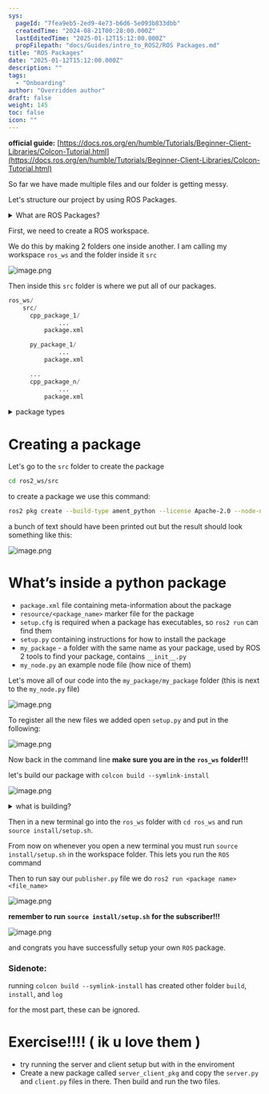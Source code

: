 ```yaml
---
sys:
  pageId: "7fea9eb5-2ed9-4e73-b6d6-5e093b833dbb"
  createdTime: "2024-08-21T00:28:00.000Z"
  lastEditedTime: "2025-01-12T15:12:00.000Z"
  propFilepath: "docs/Guides/intro_to_ROS2/ROS Packages.md"
title: "ROS Packages"
date: "2025-01-12T15:12:00.000Z"
description: ""
tags:
  - "Onboarding"
author: "Overridden author"
draft: false
weight: 145
toc: false
icon: ""
---
```


**official guide:** [https://docs.ros.org/en/humble/Tutorials/Beginner-Client-Libraries/Colcon-Tutorial.html](https://docs.ros.org/en/humble/Tutorials/Beginner-Client-Libraries/Colcon-Tutorial.html)

So far we have made multiple files and our folder is getting messy.

Let's structure our project by using ROS Packages.

<details>

<summary>What are ROS Packages?</summary>

ROS Packages are, as the name implies, packages of code that are highly sharable between ROS developers.

They consist of a folder, `package.xml` file, and source code

```python
      cpp_package_1/
		      ... imagine much code files here ..
          package.xml
```

</details>

First, we need to create a ROS workspace.

We do this by making 2 folders one inside another. I am calling my workspace `ros_ws` and the folder inside it `src`

![image.png](https://prod-files-secure.s3.us-west-2.amazonaws.com/d518164a-d88e-44d1-a4ee-3adb3bd8bce0/70706947-fd18-4537-a67b-e12946812d31/image.png?X-Amz-Algorithm=AWS4-HMAC-SHA256&X-Amz-Content-Sha256=UNSIGNED-PAYLOAD&X-Amz-Credential=ASIAZI2LB4666M5I33P7%2F20250416%2Fus-west-2%2Fs3%2Faws4_request&X-Amz-Date=20250416T140931Z&X-Amz-Expires=3600&X-Amz-Security-Token=IQoJb3JpZ2luX2VjEL7%2F%2F%2F%2F%2F%2F%2F%2F%2F%2FwEaCXVzLXdlc3QtMiJGMEQCIE4V1fQq3jkI3x19idiX2g2FzqX5w7hk5m54g4OFseiuAiBU5qRUwA3fO6TcefkIxG4gPQVIq7raK7UjF5GLX%2FHEjCr%2FAwhHEAAaDDYzNzQyMzE4MzgwNSIMiogLsiyHklx0FONrKtwDWsKYeeGjMRuXKgEWVGY%2BOad%2Ffy4gdr3LNS8lyVeX2RxPzS9a9nBTaDKCjyKwEsBqhaD41uPzOqNptqKwLY7j2Hyql6HuoWQpnYrYveJ2yJ85Owxa7BBOkDQfKiQFJMmt3NfcCzB2GmhXr8r%2Fbi3tPu45CS27p33I%2B480KcPy%2BOyMUfLN4HoJ31AqUDUkyGNuej8LO7FG2dKhHnypSybuqmLFeTDcvZvIkkrKQPk4zUxs5T06Zn8%2BgAn2emJTGKILn361qS7WrMhDq%2BMGxawR5rW16Isy%2FHL%2BqPOVsY5P0yg6L%2FWou5aPEUH9WXsUasSOs8IN2rZ36AXcfnYtwjv%2FADQkoi3pYpnjeG0Dk29ZVmaQe2GxjJ9AuDyJVbjrVnZxA05efq602OaHSznG3ktSMNkgZ7H%2B4cTgVuDp44SE2Y%2FMrL2n3Bydl62oXMfYH8NbXf1GaZ3pHNIMu6j%2FoPAY4R9sMI6jQ%2BCO%2B83mbgGanpzkPt8gi6NUiBs81W%2ByIduBlw9QLoV%2FLBQAkbqnZsqvezK5iRK%2BtWJyUnVZgWJTCxA9vfLYC3jMXmAeeLcMtL4NBuTwymwkYnLbGBOyUrj7OiBWU%2BiYV9T%2B7KJgW2poOwgACWw%2Ba6COFWBphvwwpuD%2BvwY6pgEZAJckrJ7dKY%2F1BsPsGiHoh%2FT4ynFhJXbR6dXVz%2Bm3nT9oB0fsYTu1GHxdRcur5GrEaSd4aiIAwYZfCW1kuOnLFjxyMSv2QR92ZoCn03R7z9KtV0Kg898YKab4at49RM6MevtxSekd58uctWopP7c%2F2Q%2BdoT%2BE6PAU5%2BnqpPBHIjZQrfKfzo%2BD4tfx%2BroLIRqUndtcoIbhK6tLkIGfqq67z2txRp59&X-Amz-Signature=3f3f53e6f9cddd69fc63a3ebd3c233b7e7b97605eb4a06adbddda6cae7f5b93d&X-Amz-SignedHeaders=host&x-id=GetObject)

Then inside this `src` folder is where we put all of our packages.

```python
ros_ws/
    src/
      cpp_package_1/
		      ...
          package.xml

      py_package_1/
		      ...
          package.xml

      ...
      cpp_package_n/
		      ...
          package.xml

```

<details>

<summary>package types</summary>

packages can be either `C++` or python.

the intern file structure is different for each but for this guide we will stick to creating python packages

</details>

# Creating a package

Let's go to the `src` folder to create the package

```bash
cd ros2_ws/src
```

to create a package we use this command:

```bash
ros2 pkg create --build-type ament_python --license Apache-2.0 --node-name my_node my_package
```

a bunch of text should have been printed out but the result should look something like this:

![image.png](https://prod-files-secure.s3.us-west-2.amazonaws.com/d518164a-d88e-44d1-a4ee-3adb3bd8bce0/e6cf1e3f-8512-4a3e-b131-079f800bf3e8/image.png?X-Amz-Algorithm=AWS4-HMAC-SHA256&X-Amz-Content-Sha256=UNSIGNED-PAYLOAD&X-Amz-Credential=ASIAZI2LB4666M5I33P7%2F20250416%2Fus-west-2%2Fs3%2Faws4_request&X-Amz-Date=20250416T140931Z&X-Amz-Expires=3600&X-Amz-Security-Token=IQoJb3JpZ2luX2VjEL7%2F%2F%2F%2F%2F%2F%2F%2F%2F%2FwEaCXVzLXdlc3QtMiJGMEQCIE4V1fQq3jkI3x19idiX2g2FzqX5w7hk5m54g4OFseiuAiBU5qRUwA3fO6TcefkIxG4gPQVIq7raK7UjF5GLX%2FHEjCr%2FAwhHEAAaDDYzNzQyMzE4MzgwNSIMiogLsiyHklx0FONrKtwDWsKYeeGjMRuXKgEWVGY%2BOad%2Ffy4gdr3LNS8lyVeX2RxPzS9a9nBTaDKCjyKwEsBqhaD41uPzOqNptqKwLY7j2Hyql6HuoWQpnYrYveJ2yJ85Owxa7BBOkDQfKiQFJMmt3NfcCzB2GmhXr8r%2Fbi3tPu45CS27p33I%2B480KcPy%2BOyMUfLN4HoJ31AqUDUkyGNuej8LO7FG2dKhHnypSybuqmLFeTDcvZvIkkrKQPk4zUxs5T06Zn8%2BgAn2emJTGKILn361qS7WrMhDq%2BMGxawR5rW16Isy%2FHL%2BqPOVsY5P0yg6L%2FWou5aPEUH9WXsUasSOs8IN2rZ36AXcfnYtwjv%2FADQkoi3pYpnjeG0Dk29ZVmaQe2GxjJ9AuDyJVbjrVnZxA05efq602OaHSznG3ktSMNkgZ7H%2B4cTgVuDp44SE2Y%2FMrL2n3Bydl62oXMfYH8NbXf1GaZ3pHNIMu6j%2FoPAY4R9sMI6jQ%2BCO%2B83mbgGanpzkPt8gi6NUiBs81W%2ByIduBlw9QLoV%2FLBQAkbqnZsqvezK5iRK%2BtWJyUnVZgWJTCxA9vfLYC3jMXmAeeLcMtL4NBuTwymwkYnLbGBOyUrj7OiBWU%2BiYV9T%2B7KJgW2poOwgACWw%2Ba6COFWBphvwwpuD%2BvwY6pgEZAJckrJ7dKY%2F1BsPsGiHoh%2FT4ynFhJXbR6dXVz%2Bm3nT9oB0fsYTu1GHxdRcur5GrEaSd4aiIAwYZfCW1kuOnLFjxyMSv2QR92ZoCn03R7z9KtV0Kg898YKab4at49RM6MevtxSekd58uctWopP7c%2F2Q%2BdoT%2BE6PAU5%2BnqpPBHIjZQrfKfzo%2BD4tfx%2BroLIRqUndtcoIbhK6tLkIGfqq67z2txRp59&X-Amz-Signature=4daf70adc785e9cb291a2af599705e8841b35276bd642e0fbe8ad486b6037c4e&X-Amz-SignedHeaders=host&x-id=GetObject)

# What’s inside a python package

- `package.xml` file containing meta-information about the package
- `resource/<package_name>` marker file for the package
- `setup.cfg` is required when a package has executables, so `ros2 run` can find them
- `setup.py` containing instructions for how to install the package
- `my_package` - a folder with the same name as your package, used by ROS 2 tools to find your package, contains `__init__.py`
- `my_node.py` an example node file (how nice of them)

Let's move all of our code into the `my_package/my_package` folder (this is next to the `my_node.py` file)

![image.png](https://prod-files-secure.s3.us-west-2.amazonaws.com/d518164a-d88e-44d1-a4ee-3adb3bd8bce0/9ce58f11-0da9-4d3e-b86d-506a9685d378/image.png?X-Amz-Algorithm=AWS4-HMAC-SHA256&X-Amz-Content-Sha256=UNSIGNED-PAYLOAD&X-Amz-Credential=ASIAZI2LB4666M5I33P7%2F20250416%2Fus-west-2%2Fs3%2Faws4_request&X-Amz-Date=20250416T140931Z&X-Amz-Expires=3600&X-Amz-Security-Token=IQoJb3JpZ2luX2VjEL7%2F%2F%2F%2F%2F%2F%2F%2F%2F%2FwEaCXVzLXdlc3QtMiJGMEQCIE4V1fQq3jkI3x19idiX2g2FzqX5w7hk5m54g4OFseiuAiBU5qRUwA3fO6TcefkIxG4gPQVIq7raK7UjF5GLX%2FHEjCr%2FAwhHEAAaDDYzNzQyMzE4MzgwNSIMiogLsiyHklx0FONrKtwDWsKYeeGjMRuXKgEWVGY%2BOad%2Ffy4gdr3LNS8lyVeX2RxPzS9a9nBTaDKCjyKwEsBqhaD41uPzOqNptqKwLY7j2Hyql6HuoWQpnYrYveJ2yJ85Owxa7BBOkDQfKiQFJMmt3NfcCzB2GmhXr8r%2Fbi3tPu45CS27p33I%2B480KcPy%2BOyMUfLN4HoJ31AqUDUkyGNuej8LO7FG2dKhHnypSybuqmLFeTDcvZvIkkrKQPk4zUxs5T06Zn8%2BgAn2emJTGKILn361qS7WrMhDq%2BMGxawR5rW16Isy%2FHL%2BqPOVsY5P0yg6L%2FWou5aPEUH9WXsUasSOs8IN2rZ36AXcfnYtwjv%2FADQkoi3pYpnjeG0Dk29ZVmaQe2GxjJ9AuDyJVbjrVnZxA05efq602OaHSznG3ktSMNkgZ7H%2B4cTgVuDp44SE2Y%2FMrL2n3Bydl62oXMfYH8NbXf1GaZ3pHNIMu6j%2FoPAY4R9sMI6jQ%2BCO%2B83mbgGanpzkPt8gi6NUiBs81W%2ByIduBlw9QLoV%2FLBQAkbqnZsqvezK5iRK%2BtWJyUnVZgWJTCxA9vfLYC3jMXmAeeLcMtL4NBuTwymwkYnLbGBOyUrj7OiBWU%2BiYV9T%2B7KJgW2poOwgACWw%2Ba6COFWBphvwwpuD%2BvwY6pgEZAJckrJ7dKY%2F1BsPsGiHoh%2FT4ynFhJXbR6dXVz%2Bm3nT9oB0fsYTu1GHxdRcur5GrEaSd4aiIAwYZfCW1kuOnLFjxyMSv2QR92ZoCn03R7z9KtV0Kg898YKab4at49RM6MevtxSekd58uctWopP7c%2F2Q%2BdoT%2BE6PAU5%2BnqpPBHIjZQrfKfzo%2BD4tfx%2BroLIRqUndtcoIbhK6tLkIGfqq67z2txRp59&X-Amz-Signature=a6425180cb92b367c56426941bce9c5cb24d9b9a9e131d23af1a1e8e0a1215aa&X-Amz-SignedHeaders=host&x-id=GetObject)

To register all the new files we added open `setup.py` and put in the following:

![image.png](https://prod-files-secure.s3.us-west-2.amazonaws.com/d518164a-d88e-44d1-a4ee-3adb3bd8bce0/1cd7c262-4cae-4496-9d75-c178537d24a2/image.png?X-Amz-Algorithm=AWS4-HMAC-SHA256&X-Amz-Content-Sha256=UNSIGNED-PAYLOAD&X-Amz-Credential=ASIAZI2LB4666M5I33P7%2F20250416%2Fus-west-2%2Fs3%2Faws4_request&X-Amz-Date=20250416T140931Z&X-Amz-Expires=3600&X-Amz-Security-Token=IQoJb3JpZ2luX2VjEL7%2F%2F%2F%2F%2F%2F%2F%2F%2F%2FwEaCXVzLXdlc3QtMiJGMEQCIE4V1fQq3jkI3x19idiX2g2FzqX5w7hk5m54g4OFseiuAiBU5qRUwA3fO6TcefkIxG4gPQVIq7raK7UjF5GLX%2FHEjCr%2FAwhHEAAaDDYzNzQyMzE4MzgwNSIMiogLsiyHklx0FONrKtwDWsKYeeGjMRuXKgEWVGY%2BOad%2Ffy4gdr3LNS8lyVeX2RxPzS9a9nBTaDKCjyKwEsBqhaD41uPzOqNptqKwLY7j2Hyql6HuoWQpnYrYveJ2yJ85Owxa7BBOkDQfKiQFJMmt3NfcCzB2GmhXr8r%2Fbi3tPu45CS27p33I%2B480KcPy%2BOyMUfLN4HoJ31AqUDUkyGNuej8LO7FG2dKhHnypSybuqmLFeTDcvZvIkkrKQPk4zUxs5T06Zn8%2BgAn2emJTGKILn361qS7WrMhDq%2BMGxawR5rW16Isy%2FHL%2BqPOVsY5P0yg6L%2FWou5aPEUH9WXsUasSOs8IN2rZ36AXcfnYtwjv%2FADQkoi3pYpnjeG0Dk29ZVmaQe2GxjJ9AuDyJVbjrVnZxA05efq602OaHSznG3ktSMNkgZ7H%2B4cTgVuDp44SE2Y%2FMrL2n3Bydl62oXMfYH8NbXf1GaZ3pHNIMu6j%2FoPAY4R9sMI6jQ%2BCO%2B83mbgGanpzkPt8gi6NUiBs81W%2ByIduBlw9QLoV%2FLBQAkbqnZsqvezK5iRK%2BtWJyUnVZgWJTCxA9vfLYC3jMXmAeeLcMtL4NBuTwymwkYnLbGBOyUrj7OiBWU%2BiYV9T%2B7KJgW2poOwgACWw%2Ba6COFWBphvwwpuD%2BvwY6pgEZAJckrJ7dKY%2F1BsPsGiHoh%2FT4ynFhJXbR6dXVz%2Bm3nT9oB0fsYTu1GHxdRcur5GrEaSd4aiIAwYZfCW1kuOnLFjxyMSv2QR92ZoCn03R7z9KtV0Kg898YKab4at49RM6MevtxSekd58uctWopP7c%2F2Q%2BdoT%2BE6PAU5%2BnqpPBHIjZQrfKfzo%2BD4tfx%2BroLIRqUndtcoIbhK6tLkIGfqq67z2txRp59&X-Amz-Signature=65760faca23d1b3e7f52740d7a055ce9b24df1cfd7afc3020baf9d690e9a8278&X-Amz-SignedHeaders=host&x-id=GetObject)

Now back in the command line **make sure you are in the** **`ros_ws`** **folder!!!**

let's build our package with `colcon build --symlink-install`

![image.png](https://prod-files-secure.s3.us-west-2.amazonaws.com/d518164a-d88e-44d1-a4ee-3adb3bd8bce0/2f2a0d27-b173-48fd-b189-5f5c0ce65619/image.png?X-Amz-Algorithm=AWS4-HMAC-SHA256&X-Amz-Content-Sha256=UNSIGNED-PAYLOAD&X-Amz-Credential=ASIAZI2LB4666M5I33P7%2F20250416%2Fus-west-2%2Fs3%2Faws4_request&X-Amz-Date=20250416T140931Z&X-Amz-Expires=3600&X-Amz-Security-Token=IQoJb3JpZ2luX2VjEL7%2F%2F%2F%2F%2F%2F%2F%2F%2F%2FwEaCXVzLXdlc3QtMiJGMEQCIE4V1fQq3jkI3x19idiX2g2FzqX5w7hk5m54g4OFseiuAiBU5qRUwA3fO6TcefkIxG4gPQVIq7raK7UjF5GLX%2FHEjCr%2FAwhHEAAaDDYzNzQyMzE4MzgwNSIMiogLsiyHklx0FONrKtwDWsKYeeGjMRuXKgEWVGY%2BOad%2Ffy4gdr3LNS8lyVeX2RxPzS9a9nBTaDKCjyKwEsBqhaD41uPzOqNptqKwLY7j2Hyql6HuoWQpnYrYveJ2yJ85Owxa7BBOkDQfKiQFJMmt3NfcCzB2GmhXr8r%2Fbi3tPu45CS27p33I%2B480KcPy%2BOyMUfLN4HoJ31AqUDUkyGNuej8LO7FG2dKhHnypSybuqmLFeTDcvZvIkkrKQPk4zUxs5T06Zn8%2BgAn2emJTGKILn361qS7WrMhDq%2BMGxawR5rW16Isy%2FHL%2BqPOVsY5P0yg6L%2FWou5aPEUH9WXsUasSOs8IN2rZ36AXcfnYtwjv%2FADQkoi3pYpnjeG0Dk29ZVmaQe2GxjJ9AuDyJVbjrVnZxA05efq602OaHSznG3ktSMNkgZ7H%2B4cTgVuDp44SE2Y%2FMrL2n3Bydl62oXMfYH8NbXf1GaZ3pHNIMu6j%2FoPAY4R9sMI6jQ%2BCO%2B83mbgGanpzkPt8gi6NUiBs81W%2ByIduBlw9QLoV%2FLBQAkbqnZsqvezK5iRK%2BtWJyUnVZgWJTCxA9vfLYC3jMXmAeeLcMtL4NBuTwymwkYnLbGBOyUrj7OiBWU%2BiYV9T%2B7KJgW2poOwgACWw%2Ba6COFWBphvwwpuD%2BvwY6pgEZAJckrJ7dKY%2F1BsPsGiHoh%2FT4ynFhJXbR6dXVz%2Bm3nT9oB0fsYTu1GHxdRcur5GrEaSd4aiIAwYZfCW1kuOnLFjxyMSv2QR92ZoCn03R7z9KtV0Kg898YKab4at49RM6MevtxSekd58uctWopP7c%2F2Q%2BdoT%2BE6PAU5%2BnqpPBHIjZQrfKfzo%2BD4tfx%2BroLIRqUndtcoIbhK6tLkIGfqq67z2txRp59&X-Amz-Signature=8dbdd7e44fb9bffd27cdac9bc27b7b5ad480e9e51028f48a22924b3dcc2e3f09&X-Amz-SignedHeaders=host&x-id=GetObject)

<details>

<summary>what is building?</summary>

if you are a CS major at Rose-Hulman you will learn the answer to this in CSSE132

but TLDR; is it combines all the code files into one program that can be run easily 

</details>

Then in a new terminal go into the `ros_ws` folder with `cd ros_ws` and run `source install/setup.sh`. 

From now on whenever you open a new terminal you must run `source install/setup.sh` in the workspace folder. This lets you run the `ROS` command

Then to run say our `publisher.py` file we do `ros2 run <package name> <file_name>`

![image.png](https://prod-files-secure.s3.us-west-2.amazonaws.com/d518164a-d88e-44d1-a4ee-3adb3bd8bce0/4f4b1219-3a44-4632-aa0a-ce3471699f59/image.png?X-Amz-Algorithm=AWS4-HMAC-SHA256&X-Amz-Content-Sha256=UNSIGNED-PAYLOAD&X-Amz-Credential=ASIAZI2LB4666M5I33P7%2F20250416%2Fus-west-2%2Fs3%2Faws4_request&X-Amz-Date=20250416T140931Z&X-Amz-Expires=3600&X-Amz-Security-Token=IQoJb3JpZ2luX2VjEL7%2F%2F%2F%2F%2F%2F%2F%2F%2F%2FwEaCXVzLXdlc3QtMiJGMEQCIE4V1fQq3jkI3x19idiX2g2FzqX5w7hk5m54g4OFseiuAiBU5qRUwA3fO6TcefkIxG4gPQVIq7raK7UjF5GLX%2FHEjCr%2FAwhHEAAaDDYzNzQyMzE4MzgwNSIMiogLsiyHklx0FONrKtwDWsKYeeGjMRuXKgEWVGY%2BOad%2Ffy4gdr3LNS8lyVeX2RxPzS9a9nBTaDKCjyKwEsBqhaD41uPzOqNptqKwLY7j2Hyql6HuoWQpnYrYveJ2yJ85Owxa7BBOkDQfKiQFJMmt3NfcCzB2GmhXr8r%2Fbi3tPu45CS27p33I%2B480KcPy%2BOyMUfLN4HoJ31AqUDUkyGNuej8LO7FG2dKhHnypSybuqmLFeTDcvZvIkkrKQPk4zUxs5T06Zn8%2BgAn2emJTGKILn361qS7WrMhDq%2BMGxawR5rW16Isy%2FHL%2BqPOVsY5P0yg6L%2FWou5aPEUH9WXsUasSOs8IN2rZ36AXcfnYtwjv%2FADQkoi3pYpnjeG0Dk29ZVmaQe2GxjJ9AuDyJVbjrVnZxA05efq602OaHSznG3ktSMNkgZ7H%2B4cTgVuDp44SE2Y%2FMrL2n3Bydl62oXMfYH8NbXf1GaZ3pHNIMu6j%2FoPAY4R9sMI6jQ%2BCO%2B83mbgGanpzkPt8gi6NUiBs81W%2ByIduBlw9QLoV%2FLBQAkbqnZsqvezK5iRK%2BtWJyUnVZgWJTCxA9vfLYC3jMXmAeeLcMtL4NBuTwymwkYnLbGBOyUrj7OiBWU%2BiYV9T%2B7KJgW2poOwgACWw%2Ba6COFWBphvwwpuD%2BvwY6pgEZAJckrJ7dKY%2F1BsPsGiHoh%2FT4ynFhJXbR6dXVz%2Bm3nT9oB0fsYTu1GHxdRcur5GrEaSd4aiIAwYZfCW1kuOnLFjxyMSv2QR92ZoCn03R7z9KtV0Kg898YKab4at49RM6MevtxSekd58uctWopP7c%2F2Q%2BdoT%2BE6PAU5%2BnqpPBHIjZQrfKfzo%2BD4tfx%2BroLIRqUndtcoIbhK6tLkIGfqq67z2txRp59&X-Amz-Signature=51a64b9ab37d89e79bbaa6c0d6736d1f2c6226564ce0b5cfbf46ca7d755089de&X-Amz-SignedHeaders=host&x-id=GetObject)

**remember to run** **`source install/setup.sh`** **for the subscriber!!!**

![image.png](https://prod-files-secure.s3.us-west-2.amazonaws.com/d518164a-d88e-44d1-a4ee-3adb3bd8bce0/02121119-dad4-49ec-8356-c956108b4243/image.png?X-Amz-Algorithm=AWS4-HMAC-SHA256&X-Amz-Content-Sha256=UNSIGNED-PAYLOAD&X-Amz-Credential=ASIAZI2LB4666M5I33P7%2F20250416%2Fus-west-2%2Fs3%2Faws4_request&X-Amz-Date=20250416T140931Z&X-Amz-Expires=3600&X-Amz-Security-Token=IQoJb3JpZ2luX2VjEL7%2F%2F%2F%2F%2F%2F%2F%2F%2F%2FwEaCXVzLXdlc3QtMiJGMEQCIE4V1fQq3jkI3x19idiX2g2FzqX5w7hk5m54g4OFseiuAiBU5qRUwA3fO6TcefkIxG4gPQVIq7raK7UjF5GLX%2FHEjCr%2FAwhHEAAaDDYzNzQyMzE4MzgwNSIMiogLsiyHklx0FONrKtwDWsKYeeGjMRuXKgEWVGY%2BOad%2Ffy4gdr3LNS8lyVeX2RxPzS9a9nBTaDKCjyKwEsBqhaD41uPzOqNptqKwLY7j2Hyql6HuoWQpnYrYveJ2yJ85Owxa7BBOkDQfKiQFJMmt3NfcCzB2GmhXr8r%2Fbi3tPu45CS27p33I%2B480KcPy%2BOyMUfLN4HoJ31AqUDUkyGNuej8LO7FG2dKhHnypSybuqmLFeTDcvZvIkkrKQPk4zUxs5T06Zn8%2BgAn2emJTGKILn361qS7WrMhDq%2BMGxawR5rW16Isy%2FHL%2BqPOVsY5P0yg6L%2FWou5aPEUH9WXsUasSOs8IN2rZ36AXcfnYtwjv%2FADQkoi3pYpnjeG0Dk29ZVmaQe2GxjJ9AuDyJVbjrVnZxA05efq602OaHSznG3ktSMNkgZ7H%2B4cTgVuDp44SE2Y%2FMrL2n3Bydl62oXMfYH8NbXf1GaZ3pHNIMu6j%2FoPAY4R9sMI6jQ%2BCO%2B83mbgGanpzkPt8gi6NUiBs81W%2ByIduBlw9QLoV%2FLBQAkbqnZsqvezK5iRK%2BtWJyUnVZgWJTCxA9vfLYC3jMXmAeeLcMtL4NBuTwymwkYnLbGBOyUrj7OiBWU%2BiYV9T%2B7KJgW2poOwgACWw%2Ba6COFWBphvwwpuD%2BvwY6pgEZAJckrJ7dKY%2F1BsPsGiHoh%2FT4ynFhJXbR6dXVz%2Bm3nT9oB0fsYTu1GHxdRcur5GrEaSd4aiIAwYZfCW1kuOnLFjxyMSv2QR92ZoCn03R7z9KtV0Kg898YKab4at49RM6MevtxSekd58uctWopP7c%2F2Q%2BdoT%2BE6PAU5%2BnqpPBHIjZQrfKfzo%2BD4tfx%2BroLIRqUndtcoIbhK6tLkIGfqq67z2txRp59&X-Amz-Signature=d4ccac1be4b6a85cb52e260dfd76c1b9daceab157d67b336920f27fce0aa7af3&X-Amz-SignedHeaders=host&x-id=GetObject)

and congrats you have successfully setup your own `ROS` package.

### Sidenote:

running `colcon build --symlink-install` has created other folder `build`, `install`, and `log`

for the most part, these can be ignored.

# Exercise!!!! ( ik u love them )

- try running the server and client setup but with in the enviroment
- Create a new package called `server_client_pkg` and copy the `server.py` and `client.py` files in there. Then build and run the two files.
